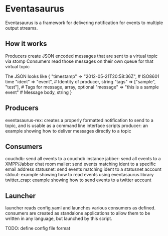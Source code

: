 # Eventasaurus

Eventasaurus is a framework for delivering notification for events to multiple output streams.

How it works
------------

Producers create JSON encoded messages that are sent to a virtual topic via stomp
Consumers read those messages on their own queue for that virtual topic

The JSON looks like
	{
	  "timestamp" => "2012-05-21T20:58:36Z",    # ISO8601 time
	  "ident" => "event",                       # Identity of producer, string
	  "tags" => ["sample", "test"],             # Tags for message, array, optional
	  "message" => "this is a sample event" 	  # Message body, string
	}

Producers
---------

eventasaurus-rex:   creates a properly formatted notification to send to a topic, and is usable as a command line interface scripts
producer:           an example showing how to deliver messages directly to a topic

Consumers
---------

couchdb:        send all events to a couchdb instance
jabber:         send all events to a XMPP/Jabber chat room
mailer:         send events matching ident to a specific email address
statusnet:      send events matching ident to a statusnet account
stdout:         example showing how to read events using eventasaurus library
twitter_crap:   example showing how to send events to a twitter account

Launcher
--------

launcher reads config.yaml and launches various consumers as defined. consumers are created as standalone applications to allow them to be written in any language, but launched by this script.

TODO: define config file format
